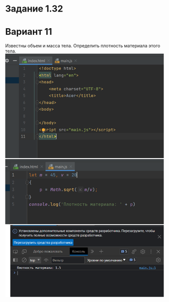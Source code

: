 # Задание 1.32
# Вариант 11
Известны объем и масса тела. Определить плотность материала этого тела.
![Image alt](https://github.com/Bakha08/miniature-octo-giggle/blob/main/Задание/img/Снимок.PNG)
![Image alt](https://github.com/Bakha08/miniature-octo-giggle/blob/main/Задание/img/Снимок1.PNG)
![Image alt](https://github.com/Bakha08/miniature-octo-giggle/blob/main/Задание/img/Снимок2.PNG)